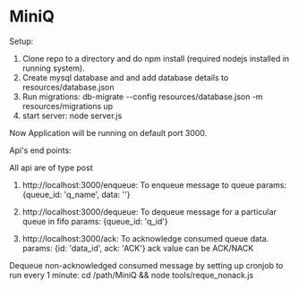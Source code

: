 # MiniQ
Setup:

1. Clone repo to a directory and do npm install (required nodejs installed in running system).
2. Create mysql database and and add database details to resources/database.json
3. Run migrations:
   db-migrate --config resources/database.json -m resources/migrations up
4. start server:
   node server.js

Now Application will be running on default port 3000.

Api's end points:

All api are of type post

1. http://localhost:3000/enqueue:
   To enqueue message to queue
   params: {queue_id: 'q_name', data: ''}

2. http://localhost:3000/dequeue: 
   To dequeue message for a particular queue in fifo
   params: {queue_id: 'q_id'}

3. http://localhost:3000/ack:
   To acknowledge consumed queue data.
   params: {id: 'data_id', ack: 'ACK'}
   ack value can be ACK/NACK


Dequeue non-acknowledged consumed message by setting up cronjob to run every 1 minute:
cd /path/MiniQ && node tools/reque_nonack.js
